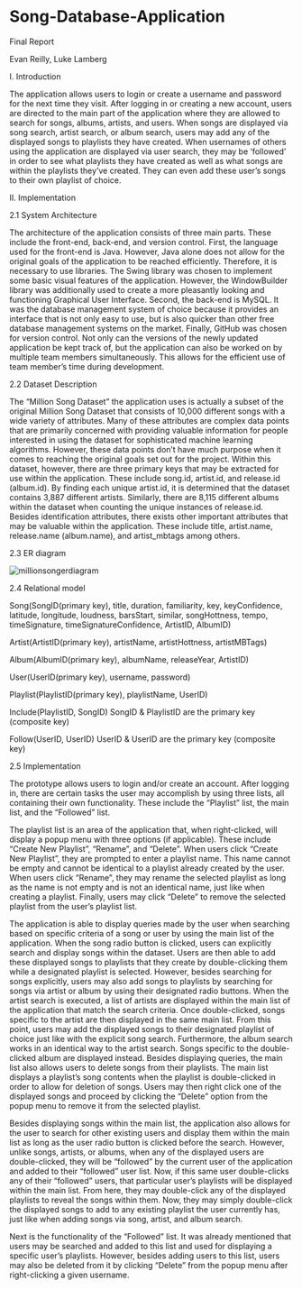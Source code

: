 # Song-Database-Application

Final Report

Evan Reilly, Luke Lamberg


I.	Introduction

The application allows users to login or create a username and password for the next time they visit. After logging in or creating a new account, users are directed to the main part of the application where they are allowed to search for songs, albums, artists, and users.  When songs are displayed via song search, artist search, or album search, users may add any of the displayed songs to playlists they have created.  When usernames of others using the application are displayed via user search, they may be ‘followed’ in order to see what playlists they have created as well as what songs are within the playlists they’ve created.  They can even add these user’s songs to their own playlist of choice.

II.	 Implementation
 
  2.1	System Architecture

The architecture of the application consists of three main parts.  These include the front-end, back-end, and version control.  First, the language used for the front-end is Java.  However, Java alone does not allow for the original goals of the application to be reached efficiently.  Therefore, it is necessary to use libraries.  The Swing library was chosen to implement some basic visual features of the application.  However, the WindowBuilder library was additionally used to create a more pleasantly looking and functioning Graphical User Interface.  Second, the back-end is MySQL.  It was the database management system of choice because it provides an interface that is not only easy to use, but is also quicker than other free database management systems on the market.  Finally, GitHub was chosen for version control.  Not only can the versions of the newly updated application be kept track of, but the application can also be worked on by multiple team members simultaneously.  This allows for the efficient use of team member’s time during development.

2.2   Dataset Description

The “Million Song Dataset” the application uses is actually a subset of the original Million Song Dataset that consists of 10,000 different songs with a wide variety of attributes.  Many of these attributes are complex data points that are primarily concerned with providing valuable information for people interested in using the dataset for sophisticated machine learning algorithms.  However, these data points don’t have much purpose when it comes to reaching the original goals set out for the project. Within this dataset, however, there are three primary keys that may be extracted for use within the application.  These include song.id, artist.id, and release.id (album.id).  By finding each unique artist.id, it is determined that the dataset contains 3,887 different artists.  Similarly, there are 8,115 different albums within the dataset when counting the unique instances of release.id.  Besides identification attributes, there exists other important attributes that may be valuable within the application.  These include title, artist.name, release.name (album.name), and artist_mbtags among others.  

2.3   ER diagram

![millionsongerdiagram](https://user-images.githubusercontent.com/39227780/63539016-b92c9000-c4de-11e9-9181-b4da76b69fa7.png)

2.4   Relational model 

Song(SongID(primary key), title, duration, familiarity, key, keyConfidence, latitude, longitude, loudness, barsStart, similar, songHottness, tempo, timeSignature, timeSignatureConfidence, ArtistID, AlbumID)
	
Artist(ArtistID(primary key), artistName, artistHottness, artistMBTags)

Album(AlbumID(primary key), albumName, releaseYear, ArtistID)

User(UserID(primary key), username, password)
	
Playlist(PlaylistID(primary key), playlistName, UserID)
	
Include(PlaylistID, SongID)
SongID & PlaylistID are the primary key (composite key)

Follow(UserID, UserID)
UserID & UserID are the primary key (composite key)


2.5   Implementation

The prototype allows users to login and/or create an account.  After logging in, there are certain tasks the user may accomplish by using three lists, all containing their own functionality.  These include the “Playlist” list, the main list, and the “Followed” list. 

 The playlist list is an area of the application that, when right-clicked, will display a popup menu with three options (if applicable).  These include “Create New Playlist”, “Rename”, and “Delete”.  When users click “Create New Playlist”, they are prompted to enter a playlist name.  This name cannot be empty and cannot be identical to a playlist already created by the user.  When users click “Rename”, they may rename the selected playlist as long as the name is not empty and is not an identical name, just like when creating a playlist.  Finally, users may click “Delete” to remove the selected playlist from the user’s playlist list. 

The application is able to display queries made by the user when searching based on specific criteria of a song or user by using the main list of the application.  When the song radio button is clicked, users can explicitly search and display songs within the dataset.  Users are then able to add these displayed songs to playlists that they create by double-clicking them while a designated playlist is selected.  However, besides searching for songs explicitly, users may also add songs to playlists by searching for songs via artist or album by using their designated radio buttons.  When the artist search is executed, a list of artists are displayed within the main list of the application that match the search criteria.  Once double-clicked, songs specific to the artist are then displayed in the same main list.  From this point, users may add the displayed songs to their designated playlist of choice just like with the explicit song search.  Furthermore, the album search works in an identical way to the artist search.  Songs specific to the double-clicked album are displayed instead.  Besides displaying queries, the main list also allows users to delete songs from their playlists.  The main list displays a playlist’s song contents when the playlist is double-clicked in order to allow for deletion of songs.  Users may then right click one of the displayed songs and proceed by clicking the “Delete” option from the popup menu to remove it from the selected playlist.

Besides displaying songs within the main list, the application also allows for the user to search for other existing users and display them within the main list as long as the user radio button is clicked before the search.  However, unlike songs, artists, or albums, when any of the displayed users are double-clicked, they will be “followed” by the current user of the application and added to their “followed” user list.  Now, if this same user double-clicks any of their “followed” users, that particular user’s playlists will be displayed within the main list.  From here, they may double-click any of the displayed playlists to reveal the songs within them.  Now, they may simply double-click the displayed songs to add to any existing playlist the user currently has, just like when adding songs via song, artist, and album search.

Next is the functionality of the “Followed” list.  It was already mentioned that users may be searched and added to this list and used for displaying a specific user’s playlists.  However, besides adding users to this list, users may also be deleted from it by clicking “Delete” from the popup menu after right-clicking a given username.
